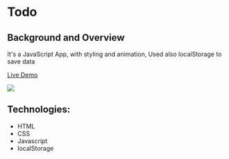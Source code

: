 # Todo
## Background and Overview
  It's a JavaScript App, with styling and animation, Used also localStorage to save data 
  
  [Live Demo](https://mmoussa2.github.io/Todo/)
  
  ![](images/image.png)

## Technologies:
  - HTML
  - CSS
  - Javascript
  - localStorage
  
